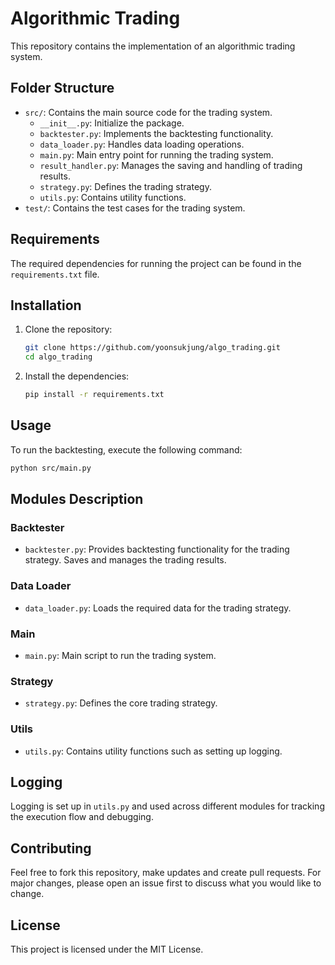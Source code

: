 # Algorithmic Trading

This repository contains the implementation of an algorithmic trading system.

## Folder Structure

- `src/`: Contains the main source code for the trading system.
  - `__init__.py`: Initialize the package.
  - `backtester.py`: Implements the backtesting functionality.
  - `data_loader.py`: Handles data loading operations.
  - `main.py`: Main entry point for running the trading system.
  - `result_handler.py`: Manages the saving and handling of trading results.
  - `strategy.py`: Defines the trading strategy.
  - `utils.py`: Contains utility functions.
- `test/`: Contains the test cases for the trading system.

## Requirements

The required dependencies for running the project can be found in the `requirements.txt` file.

## Installation

1. Clone the repository:
    ```bash
    git clone https://github.com/yoonsukjung/algo_trading.git
    cd algo_trading
    ```

2. Install the dependencies:
    ```bash
    pip install -r requirements.txt
    ```

## Usage

To run the backtesting, execute the following command:
```bash
python src/main.py
```

## Modules Description

### Backtester
- `backtester.py`: Provides backtesting functionality for the trading strategy. Saves and manages the trading results.

### Data Loader
- `data_loader.py`: Loads the required data for the trading strategy.

### Main
- `main.py`: Main script to run the trading system.

### Strategy
- `strategy.py`: Defines the core trading strategy.

### Utils
- `utils.py`: Contains utility functions such as setting up logging.

## Logging

Logging is set up in `utils.py` and used across different modules for tracking the execution flow and debugging.

## Contributing

Feel free to fork this repository, make updates and create pull requests. For major changes, please open an issue first to discuss what you would like to change.

## License

This project is licensed under the MIT License.
